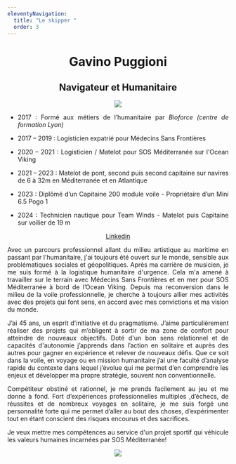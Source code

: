 ```yaml
---
eleventyNavigation:
  title: "Le skipper "
  order: 3
---
```

<h1 style="text-align: center">Gavino Puggioni</h1><h2 style="text-align: center">Navigateur et Humanitaire</h2><p style="text-align: center"><img src="/images/Skipper_ok_final.png"></p>

*   <p style="text-align: justify">2017 : Formé aux métiers de l’humanitaire par <em>Bioforce (centre de formation Lyon)</em></p>
*   <p style="text-align: justify">2017 – 2019 : Logisticien expatrié pour Médecins Sans Frontières</p>
*   <p style="text-align: justify">2020 – 2021 : Logisticien / Matelot pour SOS Méditerranée sur l'Ocean Viking</p>
*   <p style="text-align: justify">2021 – 2023 : Matelot de pont, second puis second capitaine sur navires de 6 à 32m en Méditerranée et en Atlantique</p>
*   <p style="text-align: justify">2023 : Diplômé d’un Capitaine 200 module voile - Propriétaire d’un Mini 6.5 Pogo 1</p>
*   <p style="text-align: justify">2024 : Technicien nautique pour Team Winds - Matelot puis Capitaine sur voilier de 19 m</p>

<p style="text-align: center"><a href="https://www.linkedin.com/in/gavino-puggioni-507724300/">Linkedin</a></p><p style="text-align: justify">Avec un parcours professionnel allant du milieu artistique au maritime en passant par l'humanitaire, j'ai toujours été ouvert sur le monde, sensible aux problématiques sociales et géopolitiques. Après ma carrière de musicien, je me suis formé à la logistique humanitaire d'urgence. Cela m'a amené à travailler sur le terrain avec Médecins Sans Frontières et en mer pour SOS Méditerranée à bord de l’Ocean Viking. Depuis ma reconversion dans le milieu de la voile professionnelle, je cherche à toujours allier mes activités avec des projets qui font sens, en accord avec mes convictions et ma vision du monde.</p><p style="text-align: justify">J’ai 45 ans, un esprit d'initiative et du pragmatisme. J’aime particulièrement réaliser des projets qui m’obligent à sortir de ma zone de confort pour atteindre de nouveaux objectifs. Doté d'un bon sens relationnel et de capacités d'autonomie j’apprends dans l’action en solitaire et auprès des autres pour gagner en expérience et relever de nouveaux défis. Que ce soit dans la voile, en voyage ou en mission humanitaire j’ai une faculté d’analyse rapide du contexte dans lequel j’évolue qui me permet d’en comprendre les enjeux et développer ma propre stratégie, souvent non conventionnelle.</p><p style="text-align: justify">Compétiteur obstiné et rationnel, je me prends facilement au jeu et me donne à fond. Fort d’expériences professionnelles multiples ,d’échecs, de réussites et de nombreux voyages en solitaire, je me suis forgé une personnalité forte qui me permet d’aller au bout des choses, d’expérimenter tout en étant conscient des risques encourus et des sacrifices.</p><p style="text-align: justify">Je veux mettre mes compétences au service d'un projet sportif qui véhicule les valeurs humaines incarnées par SOS Méditerranée!</p><p style="text-align: center"><img src="/images/Gavino_sos_2_ok.png"></p>